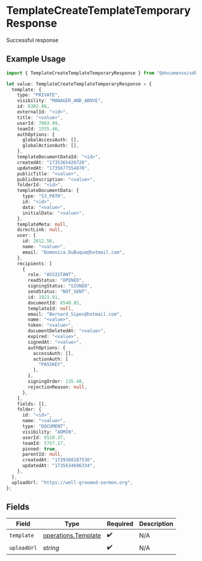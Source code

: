 # TemplateCreateTemplateTemporaryResponse

Successful response

## Example Usage

```typescript
import { TemplateCreateTemplateTemporaryResponse } from "@documenso/sdk-typescript/models/operations";

let value: TemplateCreateTemplateTemporaryResponse = {
  template: {
    type: "PRIVATE",
    visibility: "MANAGER_AND_ABOVE",
    id: 6302.86,
    externalId: "<id>",
    title: "<value>",
    userId: 7083.99,
    teamId: 1555.46,
    authOptions: {
      globalAccessAuth: [],
      globalActionAuth: [],
    },
    templateDocumentDataId: "<id>",
    createdAt: "1735365426728",
    updatedAt: "1735677554870",
    publicTitle: "<value>",
    publicDescription: "<value>",
    folderId: "<id>",
    templateDocumentData: {
      type: "S3_PATH",
      id: "<id>",
      data: "<value>",
      initialData: "<value>",
    },
    templateMeta: null,
    directLink: null,
    user: {
      id: 2012.56,
      name: "<value>",
      email: "Domenica.DuBuque@hotmail.com",
    },
    recipients: [
      {
        role: "ASSISTANT",
        readStatus: "OPENED",
        signingStatus: "SIGNED",
        sendStatus: "NOT_SENT",
        id: 1921.91,
        documentId: 8540.85,
        templateId: null,
        email: "Bernard_Sipes@hotmail.com",
        name: "<value>",
        token: "<value>",
        documentDeletedAt: "<value>",
        expired: "<value>",
        signedAt: "<value>",
        authOptions: {
          accessAuth: [],
          actionAuth: [
            "PASSKEY",
          ],
        },
        signingOrder: 135.48,
        rejectionReason: null,
      },
    ],
    fields: [],
    folder: {
      id: "<id>",
      name: "<value>",
      type: "DOCUMENT",
      visibility: "ADMIN",
      userId: 9120.37,
      teamId: 5757.17,
      pinned: true,
      parentId: null,
      createdAt: "1729360187536",
      updatedAt: "1735634686334",
    },
  },
  uploadUrl: "https://well-groomed-sermon.org",
};
```

## Fields

| Field                                                      | Type                                                       | Required                                                   | Description                                                |
| ---------------------------------------------------------- | ---------------------------------------------------------- | ---------------------------------------------------------- | ---------------------------------------------------------- |
| `template`                                                 | [operations.Template](../../models/operations/template.md) | :heavy_check_mark:                                         | N/A                                                        |
| `uploadUrl`                                                | *string*                                                   | :heavy_check_mark:                                         | N/A                                                        |